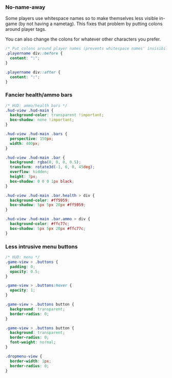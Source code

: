 ### No-name-away

Some players use whitespace names so to make themselves less visible in-game (by not having a nametag). This fixes that problem by putting colons around player tags.

You can also change the colons for whatever other characters you prefer.

```css
/* Put colons around player names (prevents whitespace names' invisibility) */
.playername div::before {
  content: ":";
}

.playername div::after {
  content: ":";
}
```

### Fancier health/ammo bars

```css
/* HUD: ammo/health bars */
.hud-view .hud-main {
  background-color: transparent !important;
  box-shadow: none !important;
}

.hud-view .hud-main .bars {
  perspective: 150px;
  width: 400px;
}

.hud-view .hud-main .bar {
  background: rgba(0, 0, 0, 0.5);
  transform: rotate3d(-1, 0, 0, 45deg);
  overflow: hidden;
  height: 7px;
  box-shadow: 0 0 0 1px black;
}

.hud-view .hud-main .bar.health > div {
  background-color: #ff5959;
  box-shadow: 5px 5px 20px #ff5959;
}

.hud-view .hud-main .bar.ammo > div {
  background-color: #ffc77c;
  box-shadow: 5px 5px 20px #ffc77c;
}
```
### Less intrusive menu buttons

```css
/* HUD: menu */
.game-view > .buttons {
  padding: 0;
  opacity: 0.5;
}

.game-view > .buttons:hover {
  opacity: 1;
}

.game-view > .buttons button {
  background: transparent;
  border-radius: 0;
}

.game-view > .buttons button {
  background: transparent;
  border-radius: 0;
  font-weight: normal;
}

.dropmenu-view {
  border-width: 1px;
  border-radius: 0;
}
```
